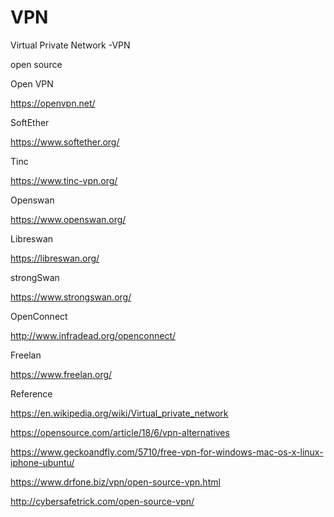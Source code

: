 # VPN

Virtual Private Network -VPN


open source 

Open VPN 

https://openvpn.net/

SoftEther

https://www.softether.org/

Tinc 

https://www.tinc-vpn.org/

Openswan

https://www.openswan.org/

Libreswan

https://libreswan.org/

strongSwan

https://www.strongswan.org/


OpenConnect

http://www.infradead.org/openconnect/

Freelan

https://www.freelan.org/

Reference 

https://en.wikipedia.org/wiki/Virtual_private_network

https://opensource.com/article/18/6/vpn-alternatives

https://www.geckoandfly.com/5710/free-vpn-for-windows-mac-os-x-linux-iphone-ubuntu/

https://www.drfone.biz/vpn/open-source-vpn.html

http://cybersafetrick.com/open-source-vpn/


